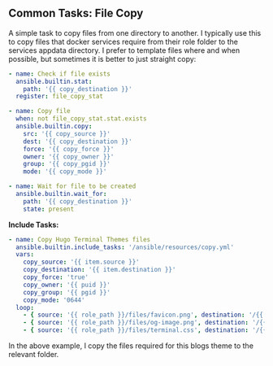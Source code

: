 ## Common Tasks: File Copy

A simple task to copy files from one directory to another. I typically use this to copy files that docker services require from their role folder to the services appdata directory. I prefer to template files where and when possible, but sometimes it is better to just straight copy:

```yaml
- name: Check if file exists
  ansible.builtin.stat:
    path: '{{ copy_destination }}'
  register: file_copy_stat

- name: Copy file
  when: not file_copy_stat.stat.exists
  ansible.builtin.copy:
    src: '{{ copy_source }}'
    dest: '{{ copy_destination }}'
    force: '{{ copy_force }}'
    owner: '{{ copy_owner }}'
    group: '{{ copy_pgid }}'
    mode: '{{ copy_mode }}'

- name: Wait for file to be created
  ansible.builtin.wait_for:
    path: '{{ copy_destination }}'
    state: present
```

**Include Tasks:**

```yaml
- name: Copy Hugo Terminal Themes files
  ansible.builtin.include_tasks: '/ansible/resources/copy.yml'
  vars:
    copy_source: '{{ item.source }}'
    copy_destination: '{{ item.destination }}'
    copy_force: 'true'
    copy_owner: '{{ puid }}'
    copy_group: '{{ pgid }}'
    copy_mode: '0644'
  loop:
    - { source: '{{ role_path }}/files/favicon.png', destination: '/{{ hugo_site_name }}/static/favicon.png' }
    - { source: '{{ role_path }}/files/og-image.png', destination: '/{{ hugo_site_name }}/static/og-image.png' }
    - { source: '{{ role_path }}/files/terminal.css', destination: '/{{ hugo_site_name }}/static/terminal.css' }
```

In the above example, I copy the files required for this blogs theme to the relevant folder.